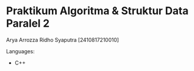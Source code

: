# Praktikum Algoritma & Struktur Data Paralel 2
Arya Arrozza Ridho Syaputra [2410817210010]

Languages:
* C++
